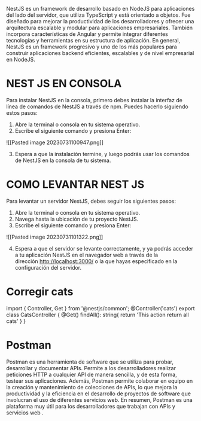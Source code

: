 <p>NestJS es un framework de desarrollo basado en NodeJS para aplicaciones del lado del servidor, que utiliza TypeScript y está orientado a objetos. Fue diseñado para mejorar la productividad de los desarrolladores y ofrecer una arquitectura escalable y modular para aplicaciones empresariales. También incorpora características de Angular y permite integrar diferentes tecnologías y herramientas en su estructura de aplicación. En general, NestJS es un framework progresivo y uno de los más populares para construir aplicaciones backend eficientes, escalables y de nivel empresarial en NodeJS.</p>
<h1>NEST JS EN CONSOLA</h1>
<p>Para instalar NestJS en la consola, primero debes instalar la interfaz de línea de comandos de NestJS a través de npm. Puedes hacerlo siguiendo estos pasos:

1. Abre la terminal o consola en tu sistema operativo.
2. Escribe el siguiente comando y presiona Enter:

![[Pasted image 20230731100947.png]]

3. Espera a que la instalación termine, y luego podrás usar los comandos de NestJS en la consola de tu sistema.
</p>
<h1>COMO LEVANTAR NEST JS</h1>
<p>Para levantar un servidor NestJS, debes seguir los siguientes pasos:

1. Abre la terminal o consola en tu sistema operativo.
2. Navega hasta la ubicación de tu proyecto NestJS.
3. Escribe el siguiente comando y presiona Enter:

![[Pasted image 20230731101322.png]]

4. Espera a que el servidor se levante correctamente, y ya podrás acceder a tu aplicación NestJS en el navegador web a través de la dirección [http://localhost:3000/](http://localhost:3000/) o la que hayas especificado en la configuración del servidor.</p>


<h1>Corregir cats</h1>
<p>import { Controller, Get } from '@nestjs/common';
@Controller('cats')
export class CatsController {
@Get()
findAll(): string{
return 'This action return all cats'
}
}</p>

<h1>Postman</h1>
Postman es una herramienta de software que se utiliza para probar, desarrollar y documentar APIs. Permite a los desarrolladores realizar peticiones HTTP a cualquier API de manera sencilla, y de esta forma, testear sus aplicaciones. Además, Postman permite colaborar en equipo en la creación y mantenimiento de colecciones de APIs, lo que mejora la productividad y la eficiencia en el desarrollo de proyectos de software que involucran el uso de diferentes servicios web. En resumen, Postman es una plataforma muy útil para los desarrolladores que trabajan con APIs y servicios web .
